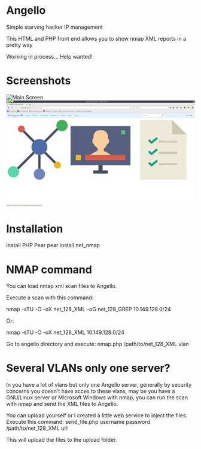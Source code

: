 # Angello
Simple starving hacker IP management

This HTML and PHP front end allows you to show nmap XML reports in a pretty way

Working in process... Help wanted!

# Screenshots
![Main Screen](/angello/screenshots/shot-2017-06-06_22-56-12.jpg?raw=true "Main Screen")
![Main Screen](/screenshots/shot-2017-06-06_22-56-12.jpg?raw=true "Main Screen")

# Installation
Install PHP Pear
pear install net_nmap

# NMAP command
You can load nmap xml scan files to Angello.

Execute a scan with this command:

nmap -sTU -O -oX net_128_XML -oG net_128_GREP 10.149.128.0/24

Or:

nmap -sTU -O -oX net_128_XML 10.149.128.0/24


Go to angello directory and execute:
nmap.php /path/to/net_128_XML vlan

# Several VLANs only one server?
In you have a lot of vlans but only one Angello server, generally by security concerns you doesn't have acces to these vlans, may be you have a GNU/Linux server or Microsoft Windows with nmap, you can run the scan with nmap and send the XML files to Angello.

You can upload yourself or I created a little web service to inject the files. Execute this command:
send_file.php username password /path/to/net_128_XML url

This will upload the files to the upload folder.
